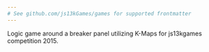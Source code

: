 ```yaml
---
# See github.com/js13kGames/games for supported frontmatter
---
```

Logic game around a breaker panel utilizing K-Maps for js13kgames competition 2015.